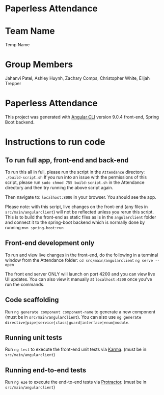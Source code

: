 # Paperless Attendance

# Team Name
Temp Name

# Group Members
Jahanvi Patel, Ashley Huynh, Zachary Comps, Christopher White, Elijah Trepper

# Paperless Attendance

This project was generated with [Angular CLI](https://github.com/angular/angular-cli) version 9.0.4 front-end, Spring Boot backend.

# Instructions to run code
## To run full app, front-end and back-end

To run this all in full, please run the script in the `Attendance` directory: 
`./build-script.sh`
If you run into an issue with the permissions of this script, please run `sudo chmod 755 build-script.sh` in the Attendance directory and then try running the above script again.

Then navigate to: `localhost:8080` in your browser. You should see the app.

Please note: with this script, live changes on the front-end (any files in `src/main/angularclient`) will not be reflected unless you rerun this script. This is to build the front-end as static files as is in the `angularclient` folder and connect it to the spring-boot backend which is normally done by running `mvn spring-boot:run`

## Front-end development only

To run and view live changes in the front-end, do the following in a terminal window from the Attendance folder:
`cd src/main/angularclient`
`ng serve --open`

The front end server ONLY will launch on port 4200 and you can view live UI updates. You can also view it manually at `localhost:4200` once you've run the commands.

## Code scaffolding

Run `ng generate component component-name` to generate a new component (must be in `src/main/angularclient`). You can also use `ng generate directive|pipe|service|class|guard|interface|enum|module`.

## Running unit tests

Run `ng test` to execute the front-end unit tests via [Karma](https://karma-runner.github.io). (must be in `src/main/angularclient`)

## Running end-to-end tests

Run `ng e2e` to execute the end-to-end tests via [Protractor](http://www.protractortest.org/). (must be in `src/main/angularclient`)
